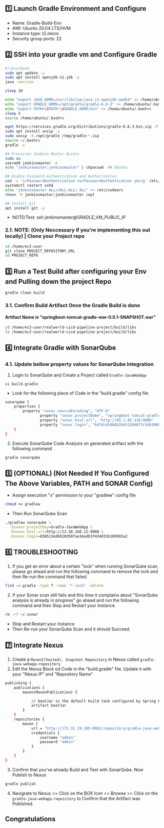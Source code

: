 ## 1️⃣ Launch Gradle Environment and Configure
- Name: Gradle-Build-Env
- AMI: Ubuntu 20.04 LTS/HVM
- Instance type: t2.micro
- Security group ports: 22

## 2️⃣ SSH into your gradle vm and Configure Gradle
```bash
#!/bin/bash
sudo apt update -y
sudo apt install openjdk-11-jdk -y
java -version

sleep 10

echo "export JAVA_HOME=/usr/lib/jvm/java-11-openjdk-amd64" >> /home/ubuntu/.bashrc
echo "export GRADLE_HOME=/opt/gradle/gradle-6.8.3" >> /home/ubuntu/.bashrc
echo "export PATH=\$PATH:\$GRADLE_HOME/bin" >> /home/ubuntu/.bashrc
sleep 5
source /home/ubuntu/.bashrc

wget https://services.gradle.org/distributions/gradle-6.8.3-bin.zip -P /tmp
sudo apt install unzip -y
sudo unzip -d /opt/gradle /tmp/gradle-*.zip
source ~/.bashrc
gradle -v

## Provision Jenkins Master Access
sudo su
useradd jenkinsmaster -m
echo "jenkinsmaster:jenkinsmaster" | chpasswd  ## Ubuntu

## Enable Password Authentication and Authorization
sed -i 's/PasswordAuthentication no/PasswordAuthentication yes/g' /etc/ssh/sshd_config
systemctl restart sshd
echo "jenkinsmaster ALL=(ALL:ALL) ALL" >> /etc/sudoers
chown -R jenkinsmaster:jenkinsmaster /opt

## Install git
apt install git -y
```

- NOTE/Test: ssh jenkinsmaster@GRADLE_VM_PUBLIC_IP

### 2.1. NOTE: (Only Neccessary if you're implementing this out locally) | Clone your Project repo
```bash
cd /home/ec2-user
git clone PROJECT_REPOSITORY_URL
cd PROJECT_REPO
```

## 3️⃣ Run a Test Build after configuring your Env and Pulling down the project Repo
```bash
gradle clean build
```

### 3.1. Confirm Build Artifact Once the Gradle Build is done
#### Artifact Name is "springboot-tomcat-gradle-war-0.0.1-SNAPSHOT.war"
```bash
cd /home/ec2-user/realworld-cicd-pipeline-project/build/libs
ls /home/ec2-user/realworld-cicd-pipeline-project/build/libs
```

## 4️⃣ Integrate Gradle with SonarQube
### 4.1. Update bellow property values for SonarQube Integration
1. Login to SonarQube and Create a Project called `Gradle-JavaWebApp`
```
vi build.gradle
```
- Look for the following piece of Code in the "build.gradle" config file
```bash
sonarqube {
    properties {
        property "sonar.sourceEncoding", "UTF-8"
                property "sonar.projectName", "springboot-tomcat-gradle-war"
                property "sonar.host.url", "http://65.1.95.116:9000"
                property "sonar.login", "6d7dcd10b8b2943128d0f7c5db306bf5aa723aa6"
    }
}
```

2. Execute SonarQube Code Analysis on generated artifact with the following command
```bash
gradle sonarqube
```

## 5️⃣ (OPTIONAL) (Not Needed If You Configured The Above Variables, PATH and SONAR Config)
- Assign execution "x" permission to your "gradlew" config file
```bash
chmod +x gradlew
```

- Then Run SonarQube Scan
```bash
./gradlew sonarqube \
  -Dsonar.projectKey=Gradle-JavaWebApp \
  -Dsonar.host.url=http://13.58.160.12:9000 \
  -Dsonar.login=658513ed6810d58fae16edb3f434833b109501a2
```

## 6️⃣ TROUBLESHOOTING
1. If you get an error about a certain "lock" when running SonarQube scan, please go ahead and run the following command to remove the lock and then Re-run the command that failed.
```bash
find ~/.gradle -type f -name "*.lock" -delete
```

2. If your Sonar scan still fails and this time it complains about "SonarQube analysis is already in progress" go ahead and run the following command and then Stop and Restart your Instance. 
```bash
rm -rf ~/.sonar
```
- Stop and Restart your Instance
- Then Re-run your SonarQube Scan and it should Succeed.

## 7️⃣ Integrate Nexus
1. Create a ``Maven2(hosted), Snapshot Repository`` in Nexus called `gradle-java-webapp-repository`
2. Edit the Nexus Block od Code in the "build.gradle" file. Update it with your "Nexus IP" and "Repository Name"
```bash
publishing {
    publications {
        maven(MavenPublication) {

            // bootJar is the default build task configured by Spring Boot
            artifact bootJar
        }
    }
    repositories {
        maven {
            url = "http://172.31.19.105:8081/repository/gradle-java-webapp-repository/"
            credentials {
                username "admin"
                password "admin"
            }
        }
    }
}
```

3. Confirm that you've already Build and Test with SonarQube. Now Publish to Nexus
```bash
gradle publish
```

4. Navigrate to Nexus >> Click on the BOX Icon >> Browse >> Click on the `gradle-java-webapp-repository` to Confirm that the Artifact was Published.

## Congratulations
